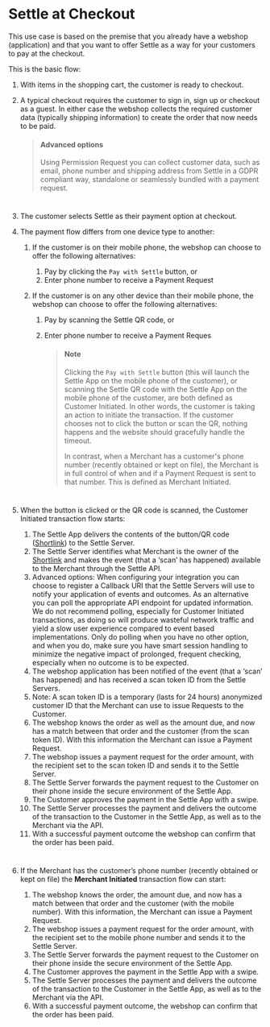 # Settle at Checkout

This use case is based on the premise that you already have a webshop (application) and that you want to offer Settle as a way for your customers to pay at the checkout.

This is the basic flow:

1. With items in the shopping cart, the customer is ready to checkout.
2. A typical checkout requires the customer to sign in, sign up or checkout as a guest. In either case the webshop collects the required customer data (typically shipping information) to create the order that now needs to be paid.

    > #### Advanced options
    >
    > Using Permission Request you can collect customer data, such as email, phone number and shipping address from Settle in a GDPR compliant way, standalone or seamlessly bundled with a payment request.

#

3. The customer selects Settle as their payment option at checkout.
4. The payment flow differs from one device type to another:

    1. If the customer is on their mobile phone, the webshop can choose to offer the following alternatives:

        1. Pay by clicking the `Pay with Settle` button, or
        2. Enter phone number to receive a Payment Request

    2. If the customer is on any other device than their mobile phone, the webshop can choose to offer the following alternatives:

        1. Pay by scanning the Settle QR code, or
        2. Enter phone number to receive a Payment Reques

            > #### Note
            >
            > Clicking the `Pay with Settle` button (this will launch the Settle App on the mobile phone of the customer), or scanning the Settle QR code with the Settle App on the mobile phone of the customer, are both defined as Customer Initiated. In other words, the customer is taking an action to initiate the transaction. If the customer chooses not to click the button or scan the QR, nothing happens and the website should gracefully handle the timeout.
            >
            > In contrast, when a Merchant has a customer's phone number (recently obtained or kept on file), the Merchant is in full control of when and if a Payment Request is sent to that number. This is defined as Merchant Initiated.

#

5. When the button is clicked or the QR code is scanned, the Customer Initiated transaction flow starts:

    1. The Settle App delivers the contents of the button/QR code ([Shortlink](../merchant-api/ZG9jOjMyNTk1MzQx-short-links)) to the Settle Server.
    2. The Settle Server identifies what Merchant is the owner of the [Shortlink](../merchant-api/ZG9jOjMyNTk1MzQx-short-links) and makes the event (that a ‘scan’ has happened) available to the Merchant through the Settle API.
    3. Advanced options: When configuring your integration you can choose to register a Callback URI that the Settle Servers will use to notify your application of events and outcomes. As an alternative you can poll the appropriate API endpoint for updated information. We do not recommend polling, especially for Customer Initiated transactions, as doing so will produce wasteful network traffic and yield a slow user experience compared to event based implementations. Only do polling when you have no other option, and when you do, make sure you have smart session handling to minimize the negative impact of prolonged, frequent checking, especially when no outcome is to be expected.
    4. The webshop application has been notified of the event (that a ‘scan’ has happened) and has received a scan token ID from the Settle Servers.
    5. Note: A scan token ID is a temporary (lasts for 24 hours) anonymized customer ID that the Merchant can use to issue Requests to the Customer.
    6. The webshop knows the order as well as the amount due, and now has a match between that order and the customer (from the scan token ID). With this information the Merchant can issue a Payment Request.
    7. The webshop issues a payment request for the order amount, with the recipient set to the scan token ID and sends it to the Settle Server.
    8. The Settle Server forwards the payment request to the Customer on their phone inside the secure environment of the Settle App.
    9. The Customer approves the payment in the Settle App with a swipe.
    10. The Settle Server processes the payment and delivers the outcome of the transaction to the Customer in the Settle App, as well as to the Merchant via the API.
    11. With a successful payment outcome the webshop can confirm that the order has been paid.

#

6. If the Merchant has the customer’s phone number (recently obtained or kept on file) the **Merchant Initiated** transaction flow can start:

    1. The webshop knows the order, the amount due, and now has a match between that order and the customer (with the mobile number). With this information, the Merchant can issue a Payment Request.
    2. The webshop issues a payment request for the order amount, with the recipient set to the mobile phone number and sends it to the Settle Server.
    3. The Settle Server forwards the payment request to the Customer on their phone inside the secure environment of the Settle App.
    4. The Customer approves the payment in the Settle App with a swipe.
    5. The Settle Server processes the payment and delivers the outcome of the transaction to the Customer in the Settle App, as well as to the Merchant via the API.
    6. With a successful payment outcome, the webshop can confirm that the order has been paid.